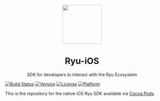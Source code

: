 <p align="center">
<img
src="https://s3.amazonaws.com/ryu-logos/RyuIcon128x128.png"
width="128px;">
</p>

<h1 align="center">Ryu-iOS</h1>
<p align="center">
SDK for developers to interact with the Ryu Ecosystem
</p>

[![Build Status](https://travis-ci.com/Ryucoin/Ryu-iOS.svg?branch=master)](https://travis-ci.com/Ryucoin/Ryu-iOS)
[![Version](https://img.shields.io/cocoapods/v/Ryu.svg?style=flat)](https://cocoapods.org/pods/Ryu)
[![License](https://img.shields.io/cocoapods/l/Ryu.svg?style=flat)](./LICENSE)
[![Platform](https://img.shields.io/cocoapods/p/Ryu.svg?style=flat)](https://cocoapods.org/pods/Ryu)

This is the repository for the native iOS Ryu SDK available via [Cocoa Pods](https://cocoapods.org/pods/Ryu).
